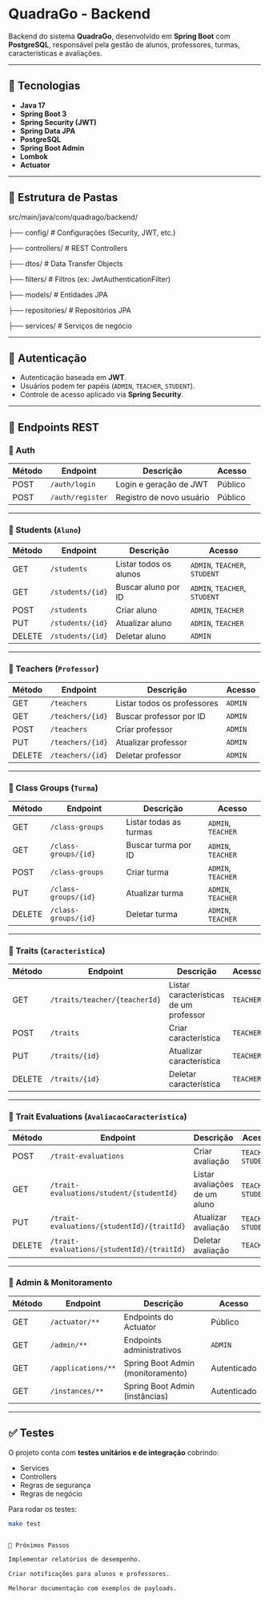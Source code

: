 # QuadraGo - Backend

Backend do sistema **QuadraGo**, desenvolvido em **Spring Boot** com **PostgreSQL**, responsável pela gestão de alunos, professores, turmas, características e avaliações.

---

## 🚀 Tecnologias
- **Java 17**
- **Spring Boot 3**
- **Spring Security (JWT)**
- **Spring Data JPA**
- **PostgreSQL**
- **Spring Boot Admin**
- **Lombok**
- **Actuator**

---

## 📂 Estrutura de Pastas

src/main/java/com/quadrago/backend/

├── config/ # Configurações (Security, JWT, etc.)

├── controllers/ # REST Controllers

├── dtos/ # Data Transfer Objects

├── filters/ # Filtros (ex: JwtAuthenticationFilter)

├── models/ # Entidades JPA

├── repositories/ # Repositórios JPA

├── services/ # Serviços de negócio


---

## 🔑 Autenticação
- Autenticação baseada em **JWT**.
- Usuários podem ter papéis (`ADMIN`, `TEACHER`, `STUDENT`).
- Controle de acesso aplicado via **Spring Security**.

---

## 📌 Endpoints REST

### 🔹 Auth
| Método | Endpoint           | Descrição                          | Acesso |
|--------|-------------------|------------------------------------|--------|
| POST   | `/auth/login`      | Login e geração de JWT             | Público |
| POST   | `/auth/register`   | Registro de novo usuário           | Público |

---

### 🔹 Students (`Aluno`)
| Método | Endpoint               | Descrição                  | Acesso |
|--------|-----------------------|----------------------------|--------|
| GET    | `/students`            | Listar todos os alunos     | `ADMIN`, `TEACHER`, `STUDENT` |
| GET    | `/students/{id}`       | Buscar aluno por ID        | `ADMIN`, `TEACHER`, `STUDENT` |
| POST   | `/students`            | Criar aluno                | `ADMIN`, `TEACHER` |
| PUT    | `/students/{id}`       | Atualizar aluno            | `ADMIN`, `TEACHER` |
| DELETE | `/students/{id}`       | Deletar aluno              | `ADMIN` |

---

### 🔹 Teachers (`Professor`)
| Método | Endpoint               | Descrição                    | Acesso |
|--------|-----------------------|------------------------------|--------|
| GET    | `/teachers`            | Listar todos os professores | `ADMIN` |
| GET    | `/teachers/{id}`       | Buscar professor por ID      | `ADMIN` |
| POST   | `/teachers`            | Criar professor              | `ADMIN` |
| PUT    | `/teachers/{id}`       | Atualizar professor          | `ADMIN` |
| DELETE | `/teachers/{id}`       | Deletar professor            | `ADMIN` |

---

### 🔹 Class Groups (`Turma`)
| Método | Endpoint                    | Descrição               | Acesso |
|--------|----------------------------|-------------------------|--------|
| GET    | `/class-groups`             | Listar todas as turmas  | `ADMIN`, `TEACHER` |
| GET    | `/class-groups/{id}`        | Buscar turma por ID     | `ADMIN`, `TEACHER` |
| POST   | `/class-groups`             | Criar turma             | `ADMIN`, `TEACHER` |
| PUT    | `/class-groups/{id}`        | Atualizar turma         | `ADMIN`, `TEACHER` |
| DELETE | `/class-groups/{id}`        | Deletar turma           | `ADMIN`, `TEACHER` |

---

### 🔹 Traits (`Caracteristica`)
| Método | Endpoint                        | Descrição                               | Acesso |
|--------|--------------------------------|-----------------------------------------|--------|
| GET    | `/traits/teacher/{teacherId}`   | Listar características de um professor  | `TEACHER` |
| POST   | `/traits`                       | Criar característica                    | `TEACHER` |
| PUT    | `/traits/{id}`                  | Atualizar característica                | `TEACHER` |
| DELETE | `/traits/{id}`                  | Deletar característica                  | `TEACHER` |

---

### 🔹 Trait Evaluations (`AvaliacaoCaracteristica`)
| Método | Endpoint                                       | Descrição                           | Acesso |
|--------|-----------------------------------------------|-------------------------------------|--------|
| POST   | `/trait-evaluations`                          | Criar avaliação                     | `TEACHER`, `STUDENT` |
| GET    | `/trait-evaluations/student/{studentId}`      | Listar avaliações de um aluno       | `TEACHER`, `STUDENT` |
| PUT    | `/trait-evaluations/{studentId}/{traitId}`    | Atualizar avaliação                 | `TEACHER`, `STUDENT` |
| DELETE | `/trait-evaluations/{studentId}/{traitId}`    | Deletar avaliação                   | `TEACHER` |

---

### 🔹 Admin & Monitoramento
| Método | Endpoint                | Descrição                        | Acesso |
|--------|------------------------|----------------------------------|--------|
| GET    | `/actuator/**`          | Endpoints do Actuator            | Público |
| GET    | `/admin/**`             | Endpoints administrativos        | `ADMIN` |
| GET    | `/applications/**`      | Spring Boot Admin (monitoramento)| Autenticado |
| GET    | `/instances/**`         | Spring Boot Admin (instâncias)   | Autenticado |

---

## ✅ Testes
O projeto conta com **testes unitários e de integração** cobrindo:
- Services
- Controllers
- Regras de segurança
- Regras de negócio

Para rodar os testes:

```sh
make test


📌 Próximos Passos

Implementar relatórios de desempenho.

Criar notificações para alunos e professores.

Melhorar documentação com exemplos de payloads.